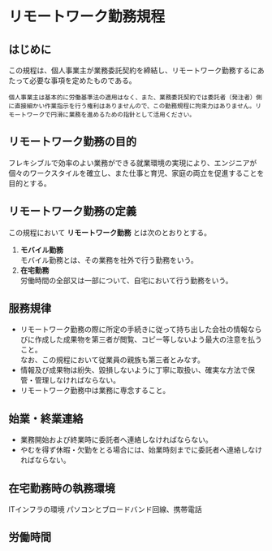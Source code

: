 # リモートワーク勤務規程

## はじめに

この規程は、個人事業主が業務委託契約を締結し、リモートワーク勤務するにあたって必要な事項を定めたものである。

```
個人事業主は基本的に労働基準法の適用はなく、また、業務委託契約では委託者（発注者）側に直接細かい作業指示を行う権利はありませんので、この勤務規程に拘束力はありません。リモートワークで円滑に業務を進めるための指針として活用ください。
```

## リモートワーク勤務の目的

フレキシブルで効率のよい業務ができる就業環境の実現により、エンジニアが個々のワークスタイルを確立し、また仕事と育児、家庭の両立を促進することを目的とする。

## リモートワーク勤務の定義

この規程において **リモートワーク勤務** とは次のとおりとする。

1. **モバイル勤務**  
モバイル勤務とは、その業務を社外で行う勤務をいう。
2. **在宅勤務**  
労働時間の全部又は一部について、自宅において行う勤務をいう。 

## 服務規律

- リモートワーク勤務の際に所定の手続きに従って持ち出した会社の情報ならびに作成した成果物を第三者が閲覧、コピー等しないよう最大の注意を払うこと。  
なお、この規程において従業員の親族も第三者とみなす。
- 情報及び成果物は紛失、毀損しないように丁寧に取扱い、確実な方法で保管・管理しなければならない。
- リモートワーク勤務中は業務に専念すること。

## 始業・終業連絡

- 業務開始および終業時に委託者へ連絡しなければならない。
- やむを得ず休暇・欠勤をとる場合には、始業時刻までに委託者へ連絡しなければならない。

## 在宅勤務時の執務環境

ITインフラの環境
パソコンとブロードバンド回線、携帯電話

## 労働時間


